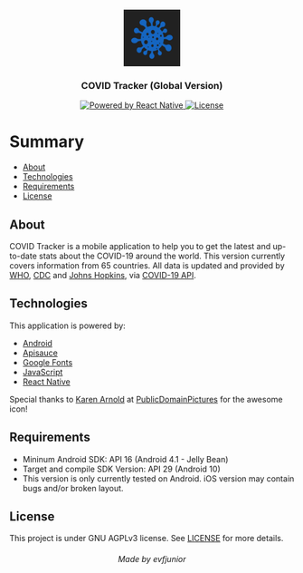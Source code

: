 <h3 align="center">
    <img alt="Logo" title="#logo" width="100px" src="./android/app/src/main/icon-playstore.png">
    <br><br>
    <b>COVID Tracker (Global Version)</b>  
    <br>
</h3>

<p align="center">
  <a href="https://reactnative.dev">
    <img alt="Powered by React Native" src="https://img.shields.io/badge/powered%20by-ReactNative-%231565c0">
  </a>
  <a href="https://gnu.org/licenses/agpl-3.0">
  <img alt="License" src="https://img.shields.io/badge/License-AGPL%20v3-%231565c0"></a>
</p>

# Summary

- [About](#about)
- [Technologies](#technologies)
- [Requirements](#requirements)
- [License](#license)

<a id="about"></a>

## About

COVID Tracker is a mobile application to help you to get the latest and up-to-date stats about the COVID-19 around the world.
This version currently covers information from 65 countries. All data is updated and provided by [WHO](https://www.who.int/), [CDC](https://www.cdc.gov/) and [Johns Hopkins](https://coronavirus.jhu.edu/), via [COVID-19 API](https://covid19-api.org/).

<a id="#technologies"></a>

## Technologies

This application is powered by:

- [Android](https://www.android.com/)
- [Apisauce](https://github.com/infinitered/apisauce)
- [Google Fonts](https://fonts.google.com/)
- [JavaScript](https://developer.mozilla.org/en-US/docs/Web/JavaScript/Language_Resources)
- [React Native](https://reactnative.dev)

Special thanks to [Karen Arnold](https://www.publicdomainpictures.net/en/browse-author.php?a=32495) at [PublicDomainPictures](https://www.publicdomainpictures.net/en/index.php) for the awesome icon!

<!-- <a id="#interface"></a>

## Interface
Images -->

<a id="requirements"></a>

## Requirements

- Mininum Android SDK: API 16 (Android 4.1 - Jelly Bean)
- Target and compile SDK Version: API 29 (Android 10)
- This version is only currently tested on Android. iOS version may contain bugs and/or broken layout.

<a id="license"></a>

## License

This project is under GNU AGPLv3 license. See [LICENSE](LICENSE.md) for more details.

<h6 align="center">
  Made by evfjunior
</h6>
